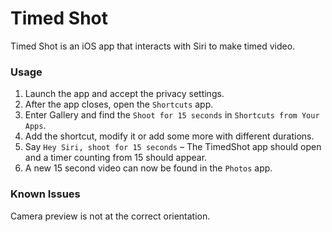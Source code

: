 Timed Shot
==========

Timed Shot is an iOS app that interacts with Siri to make timed video.

### Usage

1. Launch the app and accept the privacy settings.
2. After the app closes, open the `Shortcuts` app.
3. Enter Gallery and find the `Shoot for 15 seconds` in `Shortcuts from Your Apps`.
4. Add the shortcut, modify it or add some more with different durations.
5. Say `Hey Siri, shoot for 15 seconds` – The TimedShot app should open and a timer counting from 15 should appear.
6. A new 15 second video can now be found in the `Photos` app.

### Known Issues

Camera preview is not at the correct orientation.

